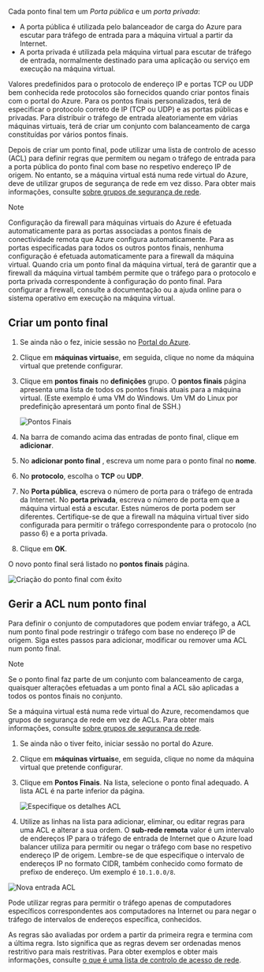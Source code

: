 
Cada ponto final tem um *Porta pública* e um *porta privada*:

* A porta pública é utilizada pelo balanceador de carga do Azure para escutar para tráfego de entrada para a máquina virtual a partir da Internet.
* A porta privada é utilizada pela máquina virtual para escutar de tráfego de entrada, normalmente destinado para uma aplicação ou serviço em execução na máquina virtual.

Valores predefinidos para o protocolo de endereço IP e portas TCP ou UDP bem conhecida rede protocolos são fornecidos quando criar pontos finais com o portal do Azure. Para os pontos finais personalizados, terá de especificar o protocolo correto de IP (TCP ou UDP) e as portas públicas e privadas. Para distribuir o tráfego de entrada aleatoriamente em várias máquinas virtuais, terá de criar um conjunto com balanceamento de carga constituídas por vários pontos finais.

Depois de criar um ponto final, pode utilizar uma lista de controlo de acesso (ACL) para definir regras que permitem ou negam o tráfego de entrada para a porta pública do ponto final com base no respetivo endereço IP de origem. No entanto, se a máquina virtual está numa rede virtual do Azure, deve de utilizar grupos de segurança de rede em vez disso. Para obter mais informações, consulte [sobre grupos de segurança de rede](../articles/virtual-network/virtual-networks-nsg.md).

> [!NOTE]
> Configuração da firewall para máquinas virtuais do Azure é efetuada automaticamente para as portas associadas a pontos finais de conectividade remota que Azure configura automaticamente. Para as portas especificadas para todos os outros pontos finais, nenhuma configuração é efetuada automaticamente para a firewall da máquina virtual. Quando cria um ponto final da máquina virtual, terá de garantir que a firewall da máquina virtual também permite que o tráfego para o protocolo e porta privada correspondente à configuração do ponto final. Para configurar a firewall, consulte a documentação ou a ajuda online para o sistema operativo em execução na máquina virtual.
>
>

## <a name="create-an-endpoint"></a>Criar um ponto final
1. Se ainda não o fez, inicie sessão no [Portal do Azure](https://portal.azure.com).
2. Clique em **máquinas virtuais**e, em seguida, clique no nome da máquina virtual que pretende configurar.
3. Clique em **pontos finais** no **definições** grupo. O **pontos finais** página apresenta uma lista de todos os pontos finais atuais para a máquina virtual. (Este exemplo é uma VM do Windows. Um VM do Linux por predefinição apresentará um ponto final de SSH.)

   <!-- ![Endpoints](./media/virtual-machines-common-classic-setup-endpoints/endpointswindows.png) -->
   ![Pontos Finais](./media/virtual-machines-common-classic-setup-endpoints/endpointsblade.png)

4. Na barra de comando acima das entradas de ponto final, clique em **adicionar**.
5. No **adicionar ponto final** , escreva um nome para o ponto final no **nome**.
6. No **protocolo**, escolha o **TCP** ou **UDP**.
7. No **Porta pública**, escreva o número de porta para o tráfego de entrada da Internet. No **porta privada**, escreva o número de porta em que a máquina virtual está a escutar. Estes números de porta podem ser diferentes. Certifique-se de que a firewall na máquina virtual tiver sido configurada para permitir o tráfego correspondente para o protocolo (no passo 6) e a porta privada.
10. Clique em **OK**.

O novo ponto final será listado no **pontos finais** página.

![Criação do ponto final com êxito](./media/virtual-machines-common-classic-setup-endpoints/endpointcreated.png)

## <a name="manage-the-acl-on-an-endpoint"></a>Gerir a ACL num ponto final
Para definir o conjunto de computadores que podem enviar tráfego, a ACL num ponto final pode restringir o tráfego com base no endereço IP de origem. Siga estes passos para adicionar, modificar ou remover uma ACL num ponto final.

> [!NOTE]
> Se o ponto final faz parte de um conjunto com balanceamento de carga, quaisquer alterações efetuadas a um ponto final a ACL são aplicadas a todos os pontos finais no conjunto.
>
>

Se a máquina virtual está numa rede virtual do Azure, recomendamos que grupos de segurança de rede em vez de ACLs. Para obter mais informações, consulte [sobre grupos de segurança de rede](../articles/virtual-network/virtual-networks-nsg.md).

1. Se ainda não o tiver feito, iniciar sessão no portal do Azure.
2. Clique em **máquinas virtuais**e, em seguida, clique no nome da máquina virtual que pretende configurar.
3. Clique em **Pontos Finais**. Na lista, selecione o ponto final adequado. A lista ACL é na parte inferior da página.

   ![Especifique os detalhes ACL](./media/virtual-machines-common-classic-setup-endpoints/aclpreentry.png)

4. Utilize as linhas na lista para adicionar, eliminar, ou editar regras para uma ACL e alterar a sua ordem. O **sub-rede remota** valor é um intervalo de endereços IP para o tráfego de entrada de Internet que o Azure load balancer utiliza para permitir ou negar o tráfego com base no respetivo endereço IP de origem. Lembre-se de que especifique o intervalo de endereços IP no formato CIDR, também conhecido como formato de prefixo de endereço. Um exemplo é `10.1.0.0/8`.

 ![Nova entrada ACL](./media/virtual-machines-common-classic-setup-endpoints/newaclentry.png)


Pode utilizar regras para permitir o tráfego apenas de computadores específicos correspondentes aos computadores na Internet ou para negar o tráfego de intervalos de endereços específica, conhecidos.

As regras são avaliadas por ordem a partir da primeira regra e termina com a última regra. Isto significa que as regras devem ser ordenadas menos restritivo para mais restritivas. Para obter exemplos e obter mais informações, consulte [o que é uma lista de controlo de acesso de rede](../articles/virtual-network/virtual-networks-acl.md).
